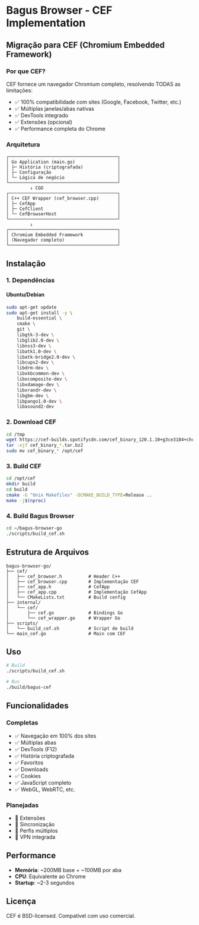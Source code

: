 # Bagus Browser - CEF Implementation

## Migração para CEF (Chromium Embedded Framework)

### Por que CEF?

CEF fornece um navegador Chromium completo, resolvendo TODAS as limitações:
- ✅ 100% compatibilidade com sites (Google, Facebook, Twitter, etc.)
- ✅ Múltiplas janelas/abas nativas
- ✅ DevTools integrado
- ✅ Extensões (opcional)
- ✅ Performance completa do Chrome

### Arquitetura

```
┌─────────────────────────────────────────┐
│ Go Application (main.go)                │
│ ├─ História (criptografada)             │
│ ├─ Configuração                         │
│ └─ Lógica de negócio                    │
└─────────────────────────────────────────┘
         ↓ CGO
┌─────────────────────────────────────────┐
│ C++ CEF Wrapper (cef_browser.cpp)       │
│ ├─ CefApp                               │
│ ├─ CefClient                            │
│ └─ CefBrowserHost                       │
└─────────────────────────────────────────┘
         ↓
┌─────────────────────────────────────────┐
│ Chromium Embedded Framework             │
│ (Navegador completo)                    │
└─────────────────────────────────────────┘
```

## Instalação

### 1. Dependências

#### Ubuntu/Debian
```bash
sudo apt-get update
sudo apt-get install -y \
    build-essential \
    cmake \
    git \
    libgtk-3-dev \
    libglib2.0-dev \
    libnss3-dev \
    libatk1.0-dev \
    libatk-bridge2.0-dev \
    libcups2-dev \
    libdrm-dev \
    libxkbcommon-dev \
    libxcomposite-dev \
    libxdamage-dev \
    libxrandr-dev \
    libgbm-dev \
    libpango1.0-dev \
    libasound2-dev
```

### 2. Download CEF

```bash
cd /tmp
wget https://cef-builds.spotifycdn.com/cef_binary_120.1.10+g3ce3184+chromium-120.0.6099.129_linux64.tar.bz2
tar -xjf cef_binary_*.tar.bz2
sudo mv cef_binary_* /opt/cef
```

### 3. Build CEF

```bash
cd /opt/cef
mkdir build
cd build
cmake -G "Unix Makefiles" -DCMAKE_BUILD_TYPE=Release ..
make -j$(nproc)
```

### 4. Build Bagus Browser

```bash
cd ~/bagus-browser-go
./scripts/build_cef.sh
```

## Estrutura de Arquivos

```
bagus-browser-go/
├── cef/
│   ├── cef_browser.h          # Header C++
│   ├── cef_browser.cpp        # Implementação CEF
│   ├── cef_app.h              # CefApp
│   ├── cef_app.cpp            # Implementação CefApp
│   └── CMakeLists.txt         # Build config
├── internal/
│   └── cef/
│       ├── cef.go             # Bindings Go
│       └── cef_wrapper.go     # Wrapper Go
├── scripts/
│   └── build_cef.sh           # Script de build
└── main_cef.go                # Main com CEF
```

## Uso

```bash
# Build
./scripts/build_cef.sh

# Run
./build/bagus-cef
```

## Funcionalidades

### Completas
- ✅ Navegação em 100% dos sites
- ✅ Múltiplas abas
- ✅ DevTools (F12)
- ✅ História criptografada
- ✅ Favoritos
- ✅ Downloads
- ✅ Cookies
- ✅ JavaScript completo
- ✅ WebGL, WebRTC, etc.

### Planejadas
- 🔄 Extensões
- 🔄 Sincronização
- 🔄 Perfis múltiplos
- 🔄 VPN integrada

## Performance

- **Memória**: ~200MB base + ~100MB por aba
- **CPU**: Equivalente ao Chrome
- **Startup**: ~2-3 segundos

## Licença

CEF é BSD-licensed. Compatível com uso comercial.
